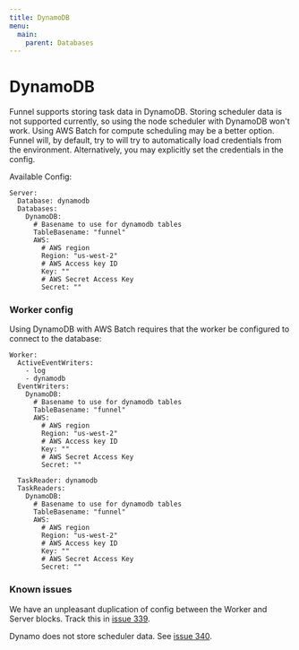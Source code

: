 ```yaml
---
title: DynamoDB
menu:
  main:
    parent: Databases
---
```


# DynamoDB

Funnel supports storing task data in DynamoDB. Storing scheduler data is not supported currently, so using the node scheduler with DynamoDB won't work. Using AWS Batch for compute scheduling may be a better option.
Funnel will, by default, try to will try to automatically load credentials from the environment. Alternatively, you may explicitly set the credentials in the config.

Available Config:
```
Server:
  Database: dynamodb
  Databases:
    DynamoDB:
      # Basename to use for dynamodb tables
      TableBasename: "funnel"
      AWS:
        # AWS region
        Region: "us-west-2"
        # AWS Access key ID
        Key: ""
        # AWS Secret Access Key
        Secret: ""
```

### Worker config

Using DynamoDB with AWS Batch requires that the worker be configured to connect to the database:

```
Worker:
  ActiveEventWriters:
    - log
    - dynamodb
  EventWriters:
    DynamoDB:
      # Basename to use for dynamodb tables
      TableBasename: "funnel"
      AWS:
        # AWS region
        Region: "us-west-2"
        # AWS Access key ID
        Key: ""
        # AWS Secret Access Key
        Secret: ""

  TaskReader: dynamodb
  TaskReaders:
    DynamoDB:
      # Basename to use for dynamodb tables
      TableBasename: "funnel"
      AWS:
        # AWS region
        Region: "us-west-2"
        # AWS Access key ID
        Key: ""
        # AWS Secret Access Key
        Secret: ""
```

### Known issues

We have an unpleasant duplication of config between the Worker and Server blocks. Track this in [issue 339](https://github.com/ohsu-comp-bio/funnel/issues/339).

Dynamo does not store scheduler data. See [issue 340](https://github.com/ohsu-comp-bio/funnel/issues/340).
